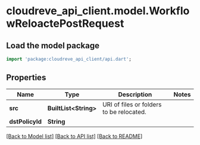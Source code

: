 # cloudreve_api_client.model.WorkflowReloactePostRequest

## Load the model package
```dart
import 'package:cloudreve_api_client/api.dart';
```

## Properties
Name | Type | Description | Notes
------------ | ------------- | ------------- | -------------
**src** | **BuiltList&lt;String&gt;** | URI of files or folders to be relocated. | 
**dstPolicyId** | **String** |  | 

[[Back to Model list]](../README.md#documentation-for-models) [[Back to API list]](../README.md#documentation-for-api-endpoints) [[Back to README]](../README.md)


